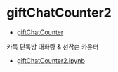 # giftChatCounter2

- [giftChatCounter](https://github.com/star-bits/giftChatCounter)

카톡 단톡방 대화량 &amp; 선착순 카운터

- [giftChatCounter2.ipynb](https://github.com/star-bits/giftChatCounter2/blob/main/giftChatCounter2.ipynb)
